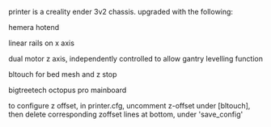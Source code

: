 printer is a creality ender 3v2 chassis.
upgraded with the following:

hemera hotend

linear rails on x axis

dual motor z axis, independently controlled to allow gantry levelling function

bltouch for bed mesh and z stop

bigtreetech octopus pro mainboard

to configure z offset, in printer.cfg, uncomment z-offset under [bltouch], then delete corresponding zoffset lines at bottom, under 'save_config'
